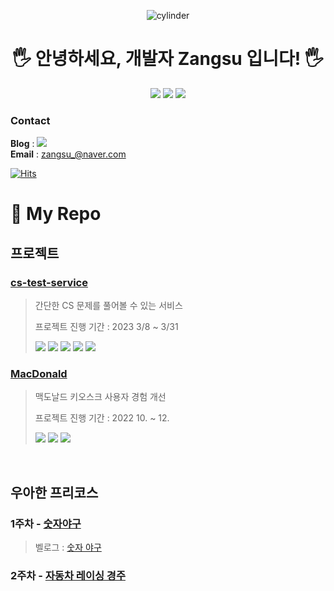 <div align="center">
  <!-- ### Hi there 👋 -->

  <!--
  **zangsu/zangsu** is a ✨ _special_ ✨ repository because its `README.md` (this file) appears on your GitHub profile.

  Here are some ideas to get you started:

  - 🔭 I’m currently working on ...
  - 🌱 I’m currently learning ...
  - 👯 I’m looking to collaborate on ...
  - 🤔 I’m looking for help with ...
  - 💬 Ask me about ...
  - 📫 How to reach me: ...
  - 😄 Pronouns: ...
  - ⚡ Fun fact: ...
  -->


  ![cylinder](https://capsule-render.vercel.app/api?type=waving&color=gradient&text=Zangsu's_Github&fontAlignX=250&fontAlign=75&fontAlignY=45&fontSize=40&height=300&width=1200&descAlignY=70)

  <!-- 헤더 -->


  # 🖐 안녕하세요, 개발자 Zangsu 입니다! 🖐
  
<p align="center">
  <img src ="https://github-readme-stats.vercel.app/api?username=zangsu&show_icons=true&count_private=true&theme=dark&hide_border=true&bg_color=gradient&hide_rank="false">
  <img src ="https://github-readme-stats.vercel.app/api/top-langs/?username=zangsu&layout=compact&hide_border=true&theme=dark&bg_color=00000000&langs_count=8">
  <img src ="https://github-readme-streak-stats.herokuapp.com/?user=zangsu&hide=Jupyter%20Notebook&theme=transparent&hide_border=true&background=00000000">
</p>

  

 

  </div>

  ### Contact  
  **Blog** :  <a href="https://velog.io/@zangsu" target="_blank"><img src="https://img.shields.io/badge/Velog-20C997?style=flat-square&logo=Velog&logoColor=white"/></a> <br>
  **Email** : zangsu_@naver.com
    
[![Hits](https://hits.seeyoufarm.com/api/count/incr/badge.svg?url=https%3A%2F%2Fgithub.com%2Fzangsu%2Fhit-counter&count_bg=%238CC85E&title_bg=%23616668&icon=github.svg&icon_color=%23E7E7E7&title=hits&edge_flat=false)](https://hits.seeyoufarm.com)
  <br>
  
  # 📁 My Repo
  
  ## 프로젝트
  ### [cs-test-service](https://github.com/zangsu/cs-test-service)
  > 간단한 CS 문제를 풀어볼 수 있는 서비스
  > 
  > 프로젝트 진행 기간 : 2023 3/8 ~ 3/31
  > 
  > <img src="https://img.shields.io/badge/Spring-6DB33F?style=flat&logo=Spring&logoColor=white"/> <img src="https://img.shields.io/badge/Apache Tomcat-F8DC75?style=flat&logo=Apache Tomcat&logoColor=white"/> <img src="https://img.shields.io/badge/Amazon AWS-232F3E?style=flat&logo=Amazon AWS&logoColor=white"/> <img src="https://img.shields.io/badge/Amazon EC2-FF9900?style=flat&logo=Amazon EC2&logoColor=white"/> <img src="https://img.shields.io/badge/FileZilla-BF0000?style=flat&logo=FileZilla&logoColor=white"/>

  ### [MacDonald](https://github.com/KNU-Mobile-22/MacDonald)
  > 맥도날드 키오스크 사용자 경험 개선
  > 
  > 프로젝트 진행 기간 : 2022 10. ~ 12.
  > 
  >  <img src="https://img.shields.io/badge/Kotlin-7F52FF?style=flat&logo=Kotlin&logoColor=white"/> <img src="https://img.shields.io/badge/Android Studio-3DDC84?style=flat&logo=Android Studio&logoColor=white"/> <img src="https://img.shields.io/badge/Firebase-FFCA28?style=flat&logo=Firebase&logoColor=white"/>

  <br>
  
  ## 우아한 프리코스
  ### 1주차 - [숫자야구](https://github.com/zangsu/java-baseball-precourse)
   > 벨로그 : [숫자 야구](https://velog.io/@zangsu/%EC%9A%B0%ED%85%8C%EC%BD%94-%ED%94%84%EB%A6%AC%EC%BD%94%EC%8A%A4-1%EC%A3%BC%EC%B0%A8-%EC%88%AB%EC%9E%90%EC%95%BC%EA%B5%AC) <br>  
  ### 2주차 - [자동차 레이싱 경주](https://github.com/zangsu/java-racingcar-precourse)

<br>


  
